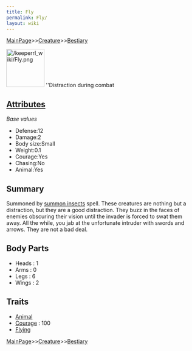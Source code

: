 ```yaml
---
title: Fly
permalink: Fly/
layout: wiki
---
```


[MainPage](/keeperrl_wiki/ "wikilink")>>[Creature](/keeperrl_wiki/Creature_Guide "wikilink")>>[Bestiary](/keeperrl_wiki/Bestiary "wikilink")

<img src="/keeperrl_wiki/Fly.png" title="fig:/keeperrl_wiki/Fly.png" alt="/keeperrl_wiki/Fly.png" width="100" />
''Distraction during combat

[Attributes](/keeperrl_wiki/Attributes "wikilink")
-------------------------------------

*Base values*

-   Defense:12
-   Damage:2
-   Body size:Small
-   Weight:0.1
-   Courage:Yes
-   Chasing:No
-   Animal:Yes

Summary
-------

Summoned by [summon insects](/keeperrl_wiki/Summon_Insects "wikilink") spell.
These creatures are nothing but a distraction, but they are a good
distraction. They buzz in the faces of enemies obscuring their vision
until the invader is forced to swat them away. All the while, you jab at
the unfortunate intruder with swords and arrows. They are not a bad
deal.

Body Parts
----------

-   Heads : 1
-   Arms : 0
-   Legs : 6
-   Wings : 2

Traits
------

-   [Animal](/keeperrl_wiki/Animal "wikilink")
-   [Courage](/keeperrl_wiki/Courage "wikilink") : 100
-   [Flying](/keeperrl_wiki/Flying "wikilink")

[MainPage](/keeperrl_wiki/ "wikilink")>>[Creature](/keeperrl_wiki/Creature_Guide "wikilink")>>[Bestiary](/keeperrl_wiki/Bestiary "wikilink")

